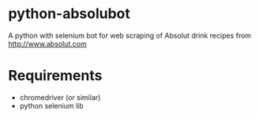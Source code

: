 # python-absolubot
A python with selenium bot for web scraping of Absolut drink recipes from http://www.absolut.com

# Requirements
* chromedriver (or similar)
* python selenium lib
